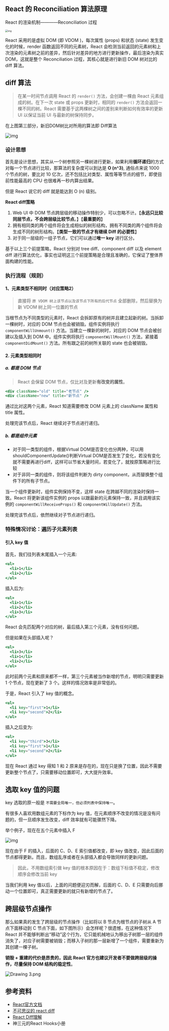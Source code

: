 ## React 的 Reconciliation 算法原理

 React 的渲染机制————Reconciliation 过程 

<img src="https://user-gold-cdn.xitu.io/2019/10/19/16de3834ffcc66f4?imageslim" alt="img" style="zoom:50%;" />

React 采用的是虚拟 DOM (即 VDOM )，每次属性 (props) 和状态 (state) 发生变化的时候，render 函数返回不同的元素树，React 会检测当前返回的元素树和上次渲染的元素树之前的差异，然后针对差异的地方进行更新操作，最后渲染为真实 DOM，这就是整个 Reconciliation 过程，其核心就是进行新旧 DOM 树对比的 diff 算法。

## diff 算法

> 在某一时间节点调用 React 的 `render()` 方法，会创建一棵由 React 元素组成的树。在下一次 state 或 props 更新时，相同的 `render()` 方法会返回一棵不同的树。React 需要基于这两棵树之间的差别来判断如何有效率的更新 UI 以保证当前 UI 与最新的树保持同步。

在上图第三部分，新旧DOM树比对所用的算法即 Diff算法

![img](https://user-gold-cdn.xitu.io/2019/10/19/16de41554a3ff3e2?imageView2/0/w/1280/h/960/format/webp/ignore-error/1)

### 设计思想

首先是设计思想，其实从一个树参照另一棵树进行更新，如果利用**循环递归**的方式对每一个节点进行比较，那算法的复杂度可以到达是 **O (n^3)**, 通俗点来说 1000 个节点的树，要比对 10 亿次，还不包括比对类型、属性等等节点的细节，即使目前性能最高的 CPU 也很难再一秒内算出结果。

但是 React 说它的 diff 就是能达到 O (n) 级别。

**React diff策略**

1. Web UI 中 DOM 节点跨层级的移动操作特别少，可以忽略不计。【**永远只比较同层节点，不会跨层级比较节点**。】【**最重要的**】
2. 拥有相同类的两个组件将会生成相似的树形结构，拥有不同类的两个组件将会生成不同的树形结构。【**类型一致的节点才有继续 Diff 的必要性**】
3. 对于同一层级的一组子节点，它们可以通过**唯一 key** 进行区分。

基于以上三个前提策略，React 分别对 tree diff、component diff 以及 element diff 进行算法优化，事实也证明这三个前提策略是合理且准确的，它保证了整体界面构建的性能。

### 执行流程（规则）

#### 1、元素类型不相同时（对应策略2）

> 直接将 `原 VDOM 树上该节点以及该节点下所有的后代节点` 全部删除，然后替换为新 VDOM 树上同一位置的节点

当根节点为不同类型的元素时，React 会拆卸原有的树并且建立起新的树。当拆卸一棵树时，对应的 DOM 节点也会被销毁。组件实例将执行 `componentWillUnmount()` 方法。当建立一棵新的树时，对应的 DOM 节点会被创建以及插入到 DOM 中。组件实例将执行 `componentWillMount()` 方法，紧接着 `componentDidMount()` 方法。所有跟之前的树所关联的 state 也会被销毁。

#### 2. 元素类型相同时

##### a. 都是 DOM 节点

> React 会保留 DOM 节点，仅比对及更新**有改变的属性**。

```jsx
<div className="old" title="老节点" />
<div className="new" title="新节点" />
```

通过比对这两个元素，React 知道需要修改 DOM 元素上的 className 属性和 title 属性。

处理完该节点后，React 继续对子节点进行递归。

##### b. 都是组件元素

- 对于同一类型的组件，根据Virtual DOM是否变化也分两种，可以用shouldComponentUpdate()判断Virtual DOM是否发生了变化，若没有变化就不需要再进行diff，这样可以节省大量时间，若变化了，就按原策略进行比较
- 对于非同一类的组件，则将该组件判断为 dirty component，从而替换整个组件下的所有子节点。

当一个组件更新时，组件实例保持不变，这样 state 在跨越不同的渲染时保持一致。React 将更新该组件实例的 props 以跟最新的元素保持一致，并且调用该实例的 `componentWillReceiveProps()` 和 `componentWillUpdate()` 方法。

处理完该节点后，依然继续对子节点进行递归。

### 特殊情况讨论：遍历子元素列表

#### 引入 key 值

首先，我们往列表末尾插入一个元素:

```jsx
<ul>
  <li>1</li>
  <li>2</li>
</ul>
```

插入后为:

```jsx
<ul>
  <li>1</li>
  <li>2</li>
  <li>3</li>
</ul>
```

React 会先匹配两个对应的树，最后插入第三个元素，没有任何问题。

但是如果在头部插入呢？

```jsx
<ul>
  <li>3</li>
  <li>1</li>
  <li>2</li>
</ul>
```

此时前两个元素和原来都不一样，第三个元素被当作新增的节点，明明只需要更新 1 个节点，现在更新了 3 个。这样的情况效率是非常低的。

于是，React 引入了 key 值的概念。

```jsx
<ul>
  <li key="first">1</li>
  <li key="second">2</li>
</ul>
```

插入之后变为:

```jsx
<ul>
  <li key="third">3</li>
  <li key="first">1</li>
  <li key="second">2</li>
</ul>
```

现在 React 通过 key 得知 1 和 2 原来是存在的，现在只是换了位置，因此不需要更新整个节点了，只需要移动位置即可，大大提升效率。

## 选取 key 值的问题

key 选取的原一般是 `不需要全局唯一，但必须列表中保持唯一`。

有很多人喜欢用数组元素的下标作为 key 值，在元素顺序不改变的情况是没有问题的，但一旦顺序发生改变，diff 效率就有可能骤然下降。

举个例子，现在在五个元素中插入 F

![img](https://user-gold-cdn.xitu.io/2019/10/19/16de474300409e90?imageView2/0/w/1280/h/960/format/webp/ignore-error/1)

现在由于 F 的插入，后面的 C、D、E 索引值都改变，即 key 值改变，因此后面的节点都得更新。而且，数组乱序或者在头部插入都会导致同样的更新问题。

> 因此，不用数组索引做 key 值的根本原因在于：数组下标值不稳定，修改顺序会修改当前 key

当我们利用 key 值以后，上面的问题便迎刃而解，后面的 C、D、E 只需要向后挪动一个位置即可，真正需要更新的就只有新增的节点了。

## 跨层级节点操作

那么如果真的发生了跨层级的节点操作（比如将以 B 节点为根节点的子树从 A 节点下面移动到 C 节点下面，如下图所示）会怎样呢？很遗憾，在这种情况下 React 并不能够判断出“移动”这个行为，它只能机械地认为移出子树那一层的组件消失了，对应子树需要被销毁；而移入子树的那一层新增了一个组件，需要重新为其创建一棵子树。

**销毁 + 重建的代价是昂贵的，因此 React 官方也建议开发者不要做跨层级的操作，尽量保持 DOM 结构的稳定性**。

![Drawing 3.png](https://s0.lgstatic.com/i/image/M00/6C/20/CgqCHl-qYhqAbo1HAAGSgsK973k251.png)

## 参考资料

* [React官方文档](https://zh-hans.reactjs.org/docs/reconciliation.html#the-diffing-algorithm)
* [不可思议的 react diff](https://zhuanlan.zhihu.com/p/20346379?refer=purerender)
* [React Diff理解](https://juejin.im/post/6844903630055669773#heading-1)
* 神三元的React Hooks小册

